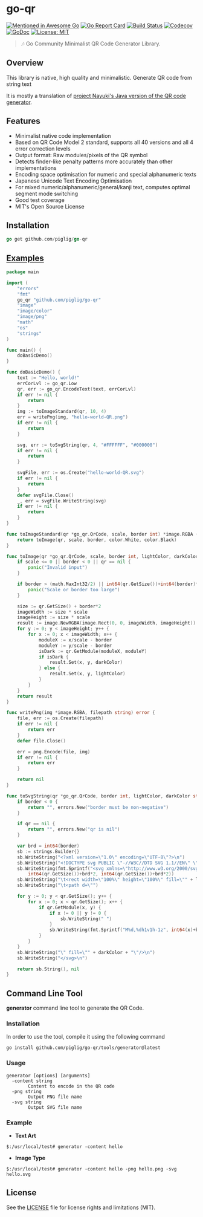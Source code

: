 # go-qr
[![Mentioned in Awesome Go](https://awesome.re/mentioned-badge.svg)](https://github.com/avelino/awesome-go#utilities)
[![Go Report Card](https://goreportcard.com/badge/github.com/piglig/go-qr)](https://goreportcard.com/report/github.com/piglig/go-qr)
[![Build Status](https://github.com/piglig/go-qr/actions/workflows/go.yml/badge.svg?branch=main)](https://github.com/piglig/go-qr/actions/workflows/go.yml?query=branch%3Amain)
[![Codecov](https://img.shields.io/codecov/c/github/piglig/go-qr)](https://app.codecov.io/github/piglig/go-qr)
[![GoDoc](https://godoc.org/github.com/piglig/go-qr?status.svg)](https://pkg.go.dev/github.com/piglig/go-qr)
[![License: MIT](https://img.shields.io/badge/license-MIT-green.svg)](https://github.com/piglig/go-qr/blob/main/LICENSE)

> 🎶 Go Community Minimalist QR Code Generator Library.

## Overview
This library is native, high quality and minimalistic. Generate QR code from string text
 
It is mostly a translation of [project Nayuki's Java version of the QR code generator](https://www.nayuki.io/page/qr-code-generator-library).

## Features
* Minimalist native code implementation
* Based on QR Code Model 2 standard, supports all 40 versions and all 4 error correction levels
* Output format: Raw modules/pixels of the QR symbol
* Detects finder-like penalty patterns more accurately than other implementations
* Encoding space optimisation for numeric and special alphanumeric texts
* Japanese Unicode Text Encoding Optimisation
* For mixed numeric/alphanumeric/general/kanji text, computes optimal segment mode switching
* Good test coverage
* MIT's Open Source License

## Installation
```go
go get github.com/piglig/go-qr
```

## [Examples](https://github.com/piglig/go-qr/tree/master/example/main.go)
```go
package main

import (
	"errors"
	"fmt"
	go_qr "github.com/piglig/go-qr"
	"image"
	"image/color"
	"image/png"
	"math"
	"os"
	"strings"
)

func main() {
	doBasicDemo()
}

func doBasicDemo() {
	text := "Hello, world!"
	errCorLvl := go_qr.Low
	qr, err := go_qr.EncodeText(text, errCorLvl)
	if err != nil {
		return
	}
	img := toImageStandard(qr, 10, 4)
	err = writePng(img, "hello-world-QR.png")
	if err != nil {
		return
	}

	svg, err := toSvgString(qr, 4, "#FFFFFF", "#000000")
	if err != nil {
		return
	}

	svgFile, err := os.Create("hello-world-QR.svg")
	if err != nil {
		return
	}
	defer svgFile.Close()
	_, err = svgFile.WriteString(svg)
	if err != nil {
		return
	}
}

func toImageStandard(qr *go_qr.QrCode, scale, border int) *image.RGBA {
	return toImage(qr, scale, border, color.White, color.Black)
}

func toImage(qr *go_qr.QrCode, scale, border int, lightColor, darkColor color.Color) *image.RGBA {
	if scale <= 0 || border < 0 || qr == nil {
		panic("Invalid input")
	}

	if border > (math.MaxInt32/2) || int64(qr.GetSize())+int64(border)*2 > math.MaxInt32/int64(scale) {
		panic("Scale or border too large")
	}

	size := qr.GetSize() + border*2
	imageWidth := size * scale
	imageHeight := size * scale
	result := image.NewRGBA(image.Rect(0, 0, imageWidth, imageHeight))
	for y := 0; y < imageHeight; y++ {
		for x := 0; x < imageWidth; x++ {
			moduleX := x/scale - border
			moduleY := y/scale - border
			isDark := qr.GetModule(moduleX, moduleY)
			if isDark {
				result.Set(x, y, darkColor)
			} else {
				result.Set(x, y, lightColor)
			}
		}
	}
	return result
}

func writePng(img *image.RGBA, filepath string) error {
	file, err := os.Create(filepath)
	if err != nil {
		return err
	}
	defer file.Close()

	err = png.Encode(file, img)
	if err != nil {
		return err
	}

	return nil
}

func toSvgString(qr *go_qr.QrCode, border int, lightColor, darkColor string) (string, error) {
	if border < 0 {
		return "", errors.New("border must be non-negative")
	}

	if qr == nil {
		return "", errors.New("qr is nil")
	}

	var brd = int64(border)
	sb := strings.Builder{}
	sb.WriteString("<?xml version=\"1.0\" encoding=\"UTF-8\"?>\n")
	sb.WriteString("<!DOCTYPE svg PUBLIC \"-//W3C//DTD SVG 1.1//EN\" \"http://www.w3.org/Graphics/SVG/1.1/DTD/svg11.dtd\">\n")
	sb.WriteString(fmt.Sprintf("<svg xmlns=\"http://www.w3.org/2000/svg\" version=\"1.1\" viewBox=\"0 0 %d %d\" stroke=\"none\">\n",
		int64(qr.GetSize())+brd*2, int64(qr.GetSize())+brd*2))
	sb.WriteString("\t<rect width=\"100%\" height=\"100%\" fill=\"" + lightColor + "\"/>\n")
	sb.WriteString("\t<path d=\"")

	for y := 0; y < qr.GetSize(); y++ {
		for x := 0; x < qr.GetSize(); x++ {
			if qr.GetModule(x, y) {
				if x != 0 || y != 0 {
					sb.WriteString(" ")
				}
				sb.WriteString(fmt.Sprintf("M%d,%dh1v1h-1z", int64(x)+brd, int64(y)+brd))
			}
		}
	}
	sb.WriteString("\" fill=\"" + darkColor + "\"/>\n")
	sb.WriteString("</svg>\n")

	return sb.String(), nil
}

```

## Command Line Tool
**generator** command line tool to generate the QR Code.
### Installation
In order to use the tool, compile it using the following command
```shell
go install github.com/piglig/go-qr/tools/generator@latest
```

### Usage
```shell
generator [options] [arguments]
  -content string
        Content to encode in the QR code
  -png string
        Output PNG file name
  -svg string
        Output SVG file name
```

### Example
* **Text Art**
```shell
$:/usr/local/test# generator -content hello
```

* **Image Type**
```shell
$:/usr/local/test# generator -content hello -png hello.png -svg hello.svg
```

## License
See the [LICENSE](LICENSE) file for license rights and limitations (MIT).